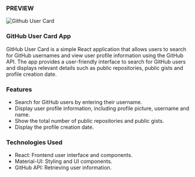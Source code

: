 ### PREVIEW

![Github User Card](https://i.ibb.co/44q5kXV/github-user.png)

### GitHub User Card App

GitHub User Card is a simple React application that allows users to search for GitHub usernames and view user profile information using the GitHub API. The app provides a user-friendly interface to search for GitHub users and displays relevant details such as public repositories, public gists and profile creation date.

### Features

- Search for GitHub users by entering their username.
- Display user profile information, including profile picture, username and name.
- Show the total number of public repositories and public gists.
- Display the profile creation date.

### Technologies Used

- React: Frontend user interface and components.
- Material-UI: Styling and UI components.
- GitHub API: Retrieving user information.
